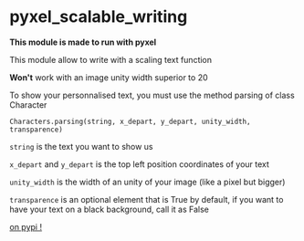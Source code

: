 # pyxel_scalable_writing
**This module is made to run with pyxel**

This module allow to write with a scaling text function

**Won't** work with an image unity width superior to 20

To show your personnalised text, you must use the method parsing of class Character

`Characters.parsing(string, x_depart, y_depart, unity_width, transparence)`

`string` is the text you want to show us

`x_depart` and `y_depart` is the top left position coordinates of your text

`unity_width` is the width of an unity of your image (like a pixel but bigger)

`transparence` is an optional element that is True by default, if you want to have your text on a black background, call it as False

[on pypi !](https://pypi.org/project/scalablewritingpyxel/)